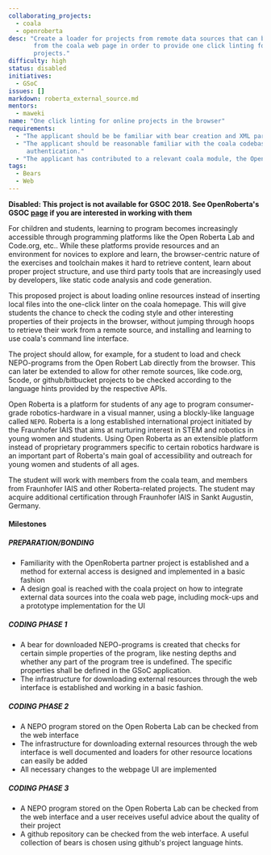 ```yaml
---
collaborating_projects:
  - coala
  - openroberta
desc: "Create a loader for projects from remote data sources that can be used
       from the coala web page in order to provide one click linting for online
       projects."
difficulty: high
status: disabled
initiatives:
  - GSoC
issues: []
markdown: roberta_external_source.md
mentors:
  - maweki
name: "One click linting for online projects in the browser"
requirements:
  - "The applicant should be be familiar with bear creation and XML parsing using xpath or a similar query language"
  - "The applicant should be reasonable familiar with the coala codebase and the workings of REST APIs, including
	 authentication."
  - "The applicant has contributed to a relevant coala module, the Open Roberta platform, or both."
tags:
  - Bears
  - Web
---
```


**Disabled: This project is not available for GSOC 2018. 
See OpenRoberta's GSOC 
[page](https://summerofcode.withgoogle.com/organizations/6256279438229504/)
if you are interested in working with them**

For children and students, learning to program becomes increasingly accessible
through programming platforms like the Open Roberta Lab and Code.org, etc..
While these platforms provide resources and an environment for novices to explore
and learn, the browser-centric nature of the exercises and toolchain makes it hard to retrieve
content, learn about proper project structure, and use third party tools that
are increasingly used by developers, like static code analysis and code generation.

This proposed project is about loading online resources instead of inserting local files
into the one-click linter on the coala homepage. This will give students the chance
to check the coding style and other interesting properties of their projects in
the browser, without jumping through hoops to retrieve their work from a remote
source, and installing and learning to use coala's command line interface.

The project should allow, for example, for a student to load and check NEPO-programs from the
Open Robert Lab directly from the browser. This can later be extended to
allow for other remote sources, like code.org, 5code, or github/bitbucket projects
to be checked according to the language hints provided by the respective APIs.

Open Roberta is a platform for students of any age to program consumer-grade
robotics-hardware in a visual manner, using a blockly-like language called `NEPO`.
Roberta is a long established international project initiated by the Fraunhofer IAIS
that aims at nurturing interest in STEM and robotics in young women and students.
Using Open Roberta as an extensible platform instead of proprietary programmers
specific to certain robotics hardware is an important part of Roberta's main goal
of accessibility and outreach for young women and students of all ages.

The student will work with members from the coala team, and members from
Fraunhofer IAIS and other Roberta-related projects. The student may acquire
additional certification through Fraunhofer IAIS in Sankt Augustin, Germany.

#### Milestones

##### PREPARATION/BONDING

* Familiarity with the OpenRoberta partner project is established and a method
  for external access is designed and implemented in a basic fashion
* A design goal is reached with the coala project on how to integrate external
  data sources into the coala web page, including mock-ups and a prototype 
  implementation for the UI

##### CODING PHASE 1

* A bear for downloaded NEPO-programs is created that checks for certain simple
  properties of the program, like nesting depths and whether any part of the
  program tree is undefined. The specific properties shall be defined in the
  GSoC application.
* The infrastructure for downloading external resources through the web
  interface is established and working in a basic fashion.

##### CODING PHASE 2

* A NEPO program stored on the Open Roberta Lab can be checked from the web interface
* The infrastructure for downloading external resources through the web
  interface is well documented and loaders for other resource locations can easily be added
* All necessary changes to the webpage UI are implemented

##### CODING PHASE 3

* A NEPO program stored on the Open Roberta Lab can be checked from the web
  interface and a user receives useful advice about the quality of their
  project
* A github repository can be checked from the web interface. A useful
  collection of bears is chosen using github's project language hints.
